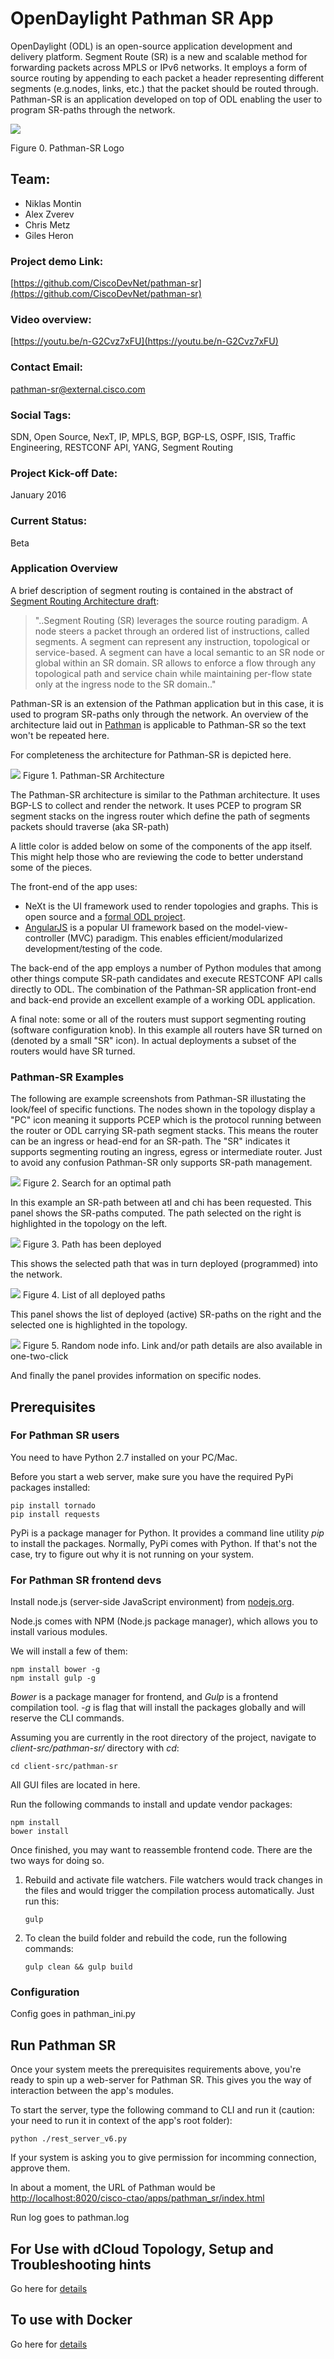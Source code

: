 # OpenDaylight Pathman SR App

OpenDaylight (ODL) is an open-source application development and delivery platform. Segment Route (SR) is a new and scalable method for forwarding packets across MPLS or IPv6 networks. It employs a form of source routing by appending to each packet a header representing different segments (e.g.nodes, links, etc.) that the packet should be routed through. Pathman-SR is an application developed on top of ODL enabling the user to program SR-paths through the network. 


![](demo/pahtmanlogo.png)


Figure 0. Pathman-SR Logo
## Team:

- Niklas Montin
- Alex Zverev
- Chris Metz
- Giles Heron

### Project demo Link:

[https://github.com/CiscoDevNet/pathman-sr](https://github.com/CiscoDevNet/pathman-sr)

### Video overview:

[https://youtu.be/n-G2Cvz7xFU](https://youtu.be/n-G2Cvz7xFU)

### Contact Email:

<pathman-sr@external.cisco.com>

### Social Tags:

SDN, Open Source, NexT, IP, MPLS, BGP, BGP-LS, OSPF, ISIS, Traffic Engineering, RESTCONF API, YANG, Segment Routing

### Project Kick-off Date:

January 2016

### Current Status:

Beta

### Application Overview

A brief description of segment routing is contained in the abstract of [Segment Routing Architecture draft](https://tools.ietf.org/html/draft-filsfils-spring-segment-routing):

>"..Segment Routing (SR) leverages the source routing paradigm.  A node
   steers a packet through an ordered list of instructions, called
   segments.  A segment can represent any instruction, topological or
   service-based.  A segment can have a local semantic to an SR node or
   global within an SR domain.  SR allows to enforce a flow through any
   topological path and service chain while maintaining per-flow state
   only at the ingress node to the SR domain.."

Pathman-SR is an extension of the Pathman application but in this case, it is used to program SR-paths only through the network.
An overview of the architecture laid out in [Pathman](https://github.com/CiscoDevNet/Opendaylight-BGP-Pathman-apps) is applicable to Pathman-SR so the text won't be repeated here. 

For completeness the architecture for Pathman-SR is depicted here.

![](demo/pathman-SR-arch.png)
Figure 1. Pathman-SR Architecture

The Pathman-SR architecture is similar to the Pathman architecture. It uses BGP-LS to collect and render the network. It uses PCEP to program SR segment stacks on the ingress router which define the path of segments packets should traverse (aka SR-path) 

A little color is added below on some of the components of the app itself. This might help those who are reviewing the code to better understand some of the pieces. 

The front-end of the app uses:
- NeXt is the UI framework used to render topologies and graphs. This is open source and a [formal ODL project](https://wiki.opendaylight.org/view/NeXt:Main).
- [AngularJS](https://angularjs.org/) is a popular UI framework based on the model-view-controller (MVC) paradigm. This enables efficient/modularized development/testing of the code.
 
The back-end of the app employs a number of Python modules that among other things compute SR-path candidates and execute RESTCONF API calls directly to ODL. The combination of the Pathman-SR application front-end and back-end provide an excellent example of a working ODL application.

A final note: some or all of the routers must support segmenting routing (software configuration knob). In this example all routers have SR turned on (denoted by a small "SR" icon). In actual deployments a subset of the routers would have SR turned. 

### Pathman-SR Examples

The following are example screenshots from Pathman-SR illustating the look/feel of specific functions. The nodes shown in the topology display a "PC" icon meaning it supports PCEP which is the protocol running between the router or ODL carrying SR-path segment stacks. This means the router can be an ingress or head-end for an SR-path. The "SR" indicates it supports segmenting routing an ingress, egress or intermediate router. Just to avoid any confusion Pathman-SR only supports SR-path management.


![](demo/setup-path-panel.png)
Figure 2. Search for an optimal path

In this example an SR-path between atl and chi has been requested. This panel shows the SR-paths computed. The path selected on the right is highlighted in the topology on the left. 

![](demo/path-deployed-message.png)
Figure 3. Path has been deployed

This shows the selected path that was in turn deployed (programmed) into the network.

![](demo/deployed-path-list.png)
Figure 4. List of all deployed paths

This panel shows the list of deployed (active) SR-paths on the right and the selected one is highlighted in the topology.

![](demo/node-details.png)
Figure 5. Random node info. Link and/or path details are also available in one-two-click

And finally the panel provides information on specific nodes.

## Prerequisites
### For Pathman SR users
You need to have Python 2.7 installed on your PC/Mac.

Before you start a web server, make sure you have the required PyPi packages installed:

```
pip install tornado
pip install requests
```

PyPi is a package manager for Python. It provides a command line utility *pip* to install the packages. Normally, PyPi comes with Python. If that's not the case, try to figure out why it is not running on your system.

### For Pathman SR frontend devs
Install node.js (server-side JavaScript environment) from [nodejs.org](https://nodejs.org).

Node.js comes with NPM (Node.js package manager), which allows you to install various modules.

We will install a few of them:

```
npm install bower -g
npm install gulp -g
```

*Bower* is a package manager for frontend, and *Gulp* is a frontend compilation tool. *-g* is flag that will install the packages globally and will reserve the CLI commands.

Assuming you are currently in the root directory of the project, navigate to *client-src/pathman-sr/* directory with *cd*:

```
cd client-src/pathman-sr
```

All GUI files are located in here.

Run the following commands to install and update vendor packages:

```
npm install
bower install
```

Once finished, you may want to reassemble frontend code. There are the two ways for doing so.

1. Rebuild and activate file watchers. File watchers would track changes in the files and would trigger the compilation process automatically. Just run this:


	```
	gulp
	```

2. To clean the build folder and rebuild the code, run the following commands:
	
	```
	gulp clean && gulp build
	```

### Configuration
Config goes in pathman_ini.py

## Run Pathman SR

Once your system meets the prerequisites requirements above, you're ready to spin up a web-server for Pathman SR. This gives you the way of interaction between the app's modules. 

To start the server, type the following command to CLI and run it (caution: your need to run it in context of the app's root folder):

```
python ./rest_server_v6.py
```

If your system is asking you to give permission for incomming connection, approve them.

In about a moment, the URL of Pathman would be <http://localhost:8020/cisco-ctao/apps/pathman_sr/index.html>

Run log goes to pathman.log

## For Use with dCloud Topology, Setup and Troubleshooting hints
Go here for [details](https://github.com/CiscoDevNet/pathman-sr/tree/master/dCloud)

## To use with Docker
Go here for [details](https://github.com/CiscoDevNet/pathman-sr/tree/master/docker)






